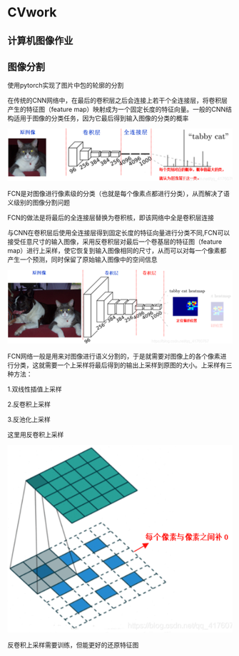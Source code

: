 # CVwork
## 计算机图像作业
## 图像分割
使用pytorch实现了图片中包的轮廓的分割

在传统的CNN网络中，在最后的卷积层之后会连接上若干个全连接层，将卷积层产生的特征图（feature map）映射成为一个固定长度的特征向量。一般的CNN结构适用于图像的分类任务，因为它最后得到输入图像的分类的概率

![img.png](data/pic/img.png)

FCN是对图像进行像素级的分类（也就是每个像素点都进行分类），从而解决了语义级别的图像分割问题

FCN的做法是将最后的全连接层替换为卷积核，即该网络中全是卷积层连接

与CNN在卷积层后使用全连接层得到固定长度的特征向量进行分类不同,FCN可以接受任意尺寸的输入图像，采用反卷积层对最后一个卷基层的特征图（feature map）进行上采样，使它恢复到输入图像相同的尺寸，从而可以对每一个像素都产生一个预测，同时保留了原始输入图像中的空间信息

![img.png](data/pic/img2.png)

FCN网络一般是用来对图像进行语义分割的，于是就需要对图像上的各个像素进行分类，这就需要一个上采样将最后得到的输出上采样到原图的大小。上采样有三种方法：

1.双线性插值上采样

2.反卷积上采样

3.反池化上采样

这里用反卷积上采样

![img.png](data/pic/img3.png)

反卷积上采样需要训练，但能更好的还原特征图



